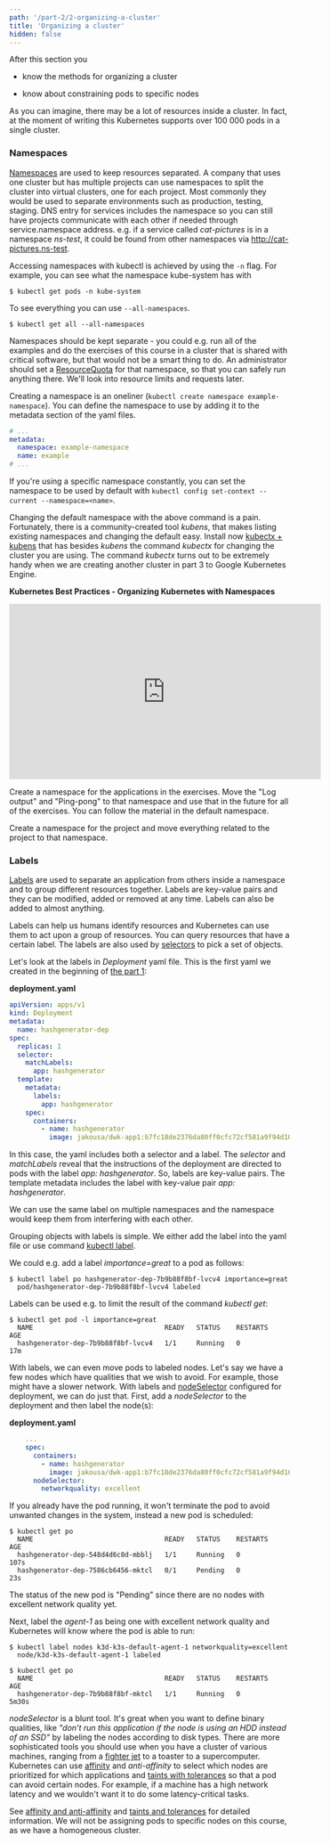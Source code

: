 ```yaml
---
path: '/part-2/2-organizing-a-cluster'
title: 'Organizing a cluster'
hidden: false
---
```


<text-box variant='learningObjectives' name='Learning Objectives'>

After this section you

- know the methods for organizing a cluster

- know about constraining pods to specific nodes

</text-box>

As you can imagine, there may be a lot of resources inside a cluster. In fact, at the moment of writing this Kubernetes supports over 100 000 pods in a single cluster.

### Namespaces ###

[Namespaces](https://kubernetes.io/docs/concepts/overview/working-with-objects/namespaces/) are used to keep resources separated. A company that uses one cluster but has multiple projects can use namespaces to split the cluster into virtual clusters, one for each project. Most commonly they would be used to separate environments such as production, testing, staging. DNS entry for services includes the namespace so you can still have projects communicate with each other if needed through service.namespace address. e.g. if a service called _cat-pictures_ is in a namespace _ns-test_, it could be found from other namespaces via http://cat-pictures.ns-test.

Accessing namespaces with kubectl is achieved by using the `-n` flag. For example, you can see what the namespace kube-system has with

```console
$ kubectl get pods -n kube-system
```

To see everything you can use `--all-namespaces`.

```console
$ kubectl get all --all-namespaces
```

Namespaces should be kept separate - you could e.g. run all of the examples and do the exercises of this course in a cluster that is shared with critical software, but that would not be a smart thing to do. An administrator should set a [ResourceQuota](https://kubernetes.io/docs/concepts/policy/resource-quotas/) for that namespace, so that you can safely run anything there. We'll look into resource limits and requests later.

Creating a namespace is an oneliner (`kubectl create namespace example-namespace`). You can define the namespace to use by adding it to the metadata section of the yaml files.

```yaml
# ...
metadata:
  namespace: example-namespace
  name: example
# ...
```

If you're using a specific namespace constantly, you can set the namespace to be used by default with `kubectl config set-context --current --namespace=<name>`.

Changing the default namespace with the above command is a pain. Fortunately, there is a community-created tool _kubens_, that makes listing existing namespaces and changing the default easy. Install now [kubectx + kubens](https://github.com/ahmetb/kubectx) that has besides _kubens_ the command _kubectx_ for changing the cluster you are using. The command _kubectx_ turns out to be extremely handy when we are creating another cluster in part 3 to Google Kubernetes Engine.

**Kubernetes Best Practices - Organizing Kubernetes with Namespaces**

<iframe width="560" height="315" src="https://www.youtube-nocookie.com/embed/xpnZX3if9Tc" frameborder="0" allow="accelerometer; encrypted-media; gyroscope; picture-in-picture" allowfullscreen></iframe>

<exercise name='Exercise 2.03: Keep them separated'>

  Create a namespace for the applications in the exercises. Move the "Log output" and "Ping-pong" to that namespace and use that in the future for all of the exercises. You can follow the material in the default namespace.

</exercise>

<exercise name='Exercise 2.04: Project v1.1'>

  Create a namespace for the project and move everything related to the project to that namespace.

</exercise>

### Labels ###

[Labels](https://kubernetes.io/docs/concepts/overview/working-with-objects/labels/) are used to separate an application from others inside a namespace and to group different resources together. Labels are key-value pairs and they can be modified, added or removed at any time. Labels can also be added to almost anything.

Labels can help us humans identify resources and Kubernetes can use them to act upon a group of resources. You can query resources that have a certain label. The labels are also used by [selectors](https://kubernetes.io/docs/concepts/overview/working-with-objects/labels/#label-selectors) to pick a set of objects.

Let's look at the labels in *Deployment* yaml file. This is the first yaml we created in the beginning of [the part 1](/part-1/1-first-deploy):

**deployment.yaml**

```yaml
apiVersion: apps/v1
kind: Deployment
metadata:
  name: hashgenerator-dep
spec:
  replicas: 1
  selector:
    matchLabels:
      app: hashgenerator
  template:
    metadata:
      labels:
        app: hashgenerator
    spec:
      containers:
        - name: hashgenerator
          image: jakousa/dwk-app1:b7fc18de2376da80ff0cfc72cf581a9f94d10e64
```

In this case, the yaml includes both a selector and a label. The _selector_ and _matchLabels_ reveal that the instructions of the deployment are directed to pods with the label _app: hashgenerator_. So, labels are key-value pairs. The template metadata includes the label with key-value pair _app: hashgenerator_.

We can use the same label on multiple namespaces and the namespace would keep them from interfering with each other.

Grouping objects with labels is simple. We either add the label into the yaml file or use command [kubectl label](https://kubernetes.io/docs/reference/kubectl/generated/kubectl_label/).


We could e.g. add a label _importance=great_ to a pod as follows:

```console
$ kubectl label po hashgenerator-dep-7b9b88f8bf-lvcv4 importance=great
  pod/hashgenerator-dep-7b9b88f8bf-lvcv4 labeled
```

Labels can be used e.g. to limit the result of the command _kubectl get_:

```console
$ kubectl get pod -l importance=great
  NAME                                 READY   STATUS    RESTARTS   AGE
  hashgenerator-dep-7b9b88f8bf-lvcv4   1/1     Running   0          17m
```

With labels, we can even move pods to labeled nodes. Let's say we have a few nodes which have qualities that we wish to avoid. For example, those might have a slower network. With labels and [nodeSelector](https://kubernetes.io/docs/concepts/scheduling-eviction/assign-pod-node/#nodeselector) configured for deployment, we can do just that. First, add a _nodeSelector_ to the deployment and then label the node(s):

**deployment.yaml**

```yaml
    ...
    spec:
      containers:
        - name: hashgenerator
          image: jakousa/dwk-app1:b7fc18de2376da80ff0cfc72cf581a9f94d10e64
      nodeSelector:
        networkquality: excellent
```

If you already have the pod running, it won't terminate the pod to avoid unwanted changes in the system, instead a new pod is scheduled:

```console
$ kubectl get po
  NAME                                 READY   STATUS    RESTARTS   AGE
  hashgenerator-dep-548d4d6c8d-mbblj   1/1     Running   0          107s
  hashgenerator-dep-7586cb6456-mktcl   0/1     Pending   0          23s
```

The status of the new pod is "Pending" since there are no nodes with excellent network quality yet.

Next, label the _agent-1_ as being one with excellent network quality and Kubernetes will know where the pod is able to run:

```
$ kubectl label nodes k3d-k3s-default-agent-1 networkquality=excellent
  node/k3d-k3s-default-agent-1 labeled

$ kubectl get po
  NAME                                 READY   STATUS    RESTARTS   AGE
  hashgenerator-dep-7b9b88f8bf-mktcl   1/1     Running   0          5m30s
```

_nodeSelector_ is a blunt tool. It's great when you want to define binary qualities, like _"don't run this application if the node is using an HDD instead of an SSD"_ by labeling the nodes according to disk types. There are more sophisticated tools you should use when you have a cluster of various machines, ranging from a [fighter jet](https://gcn.com/articles/2020/01/07/af-kubernetes-f16.aspx) to a toaster to a supercomputer. Kubernetes can use [affinity](https://kubernetes.io/docs/tasks/configure-pod-container/assign-pods-nodes-using-node-affinity/) and _anti-affinity_ to select which nodes are prioritized for which applications and [taints with tolerances](https://kubernetes.io/docs/concepts/scheduling-eviction/taint-and-toleration/) so that a pod can avoid certain nodes. For example, if a machine has a high network latency and we wouldn't want it to do some latency-critical tasks.

See [affinity and anti-affinity](https://kubernetes.io/docs/concepts/scheduling-eviction/assign-pod-node/#affinity-and-anti-affinity) and [taints and tolerances](https://kubernetes.io/docs/concepts/scheduling-eviction/taint-and-toleration/) for detailed information. We will not be assigning pods to specific nodes on this course, as we have a homogeneous cluster.

